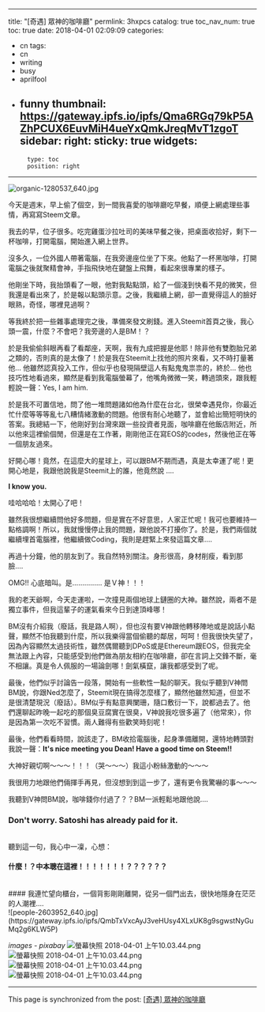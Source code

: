 
---
title: "[奇遇] 眾神的咖啡廳"
permlink: 3hxpcs
catalog: true
toc_nav_num: true
toc: true
date: 2018-04-01 02:09:09
categories:
- cn
tags:
- cn
- writing
- busy
- aprilfool
- funny
thumbnail: https://gateway.ipfs.io/ipfs/Qma6RGq79kP5AZhPCUX6EuvMiH4ueYxQmkJreqMvT1zgoT
sidebar:
    right:
        sticky: true
widgets:
    -
        type: toc
        position: right
---


![organic-1280537_640.jpg](https://gateway.ipfs.io/ipfs/Qma6RGq79kP5AZhPCUX6EuvMiH4ueYxQmkJreqMvT1zgoT)

今天是週末，早上偷了個空，到一間我喜愛的咖啡廳吃早餐，順便上網處理些事情，再寫寫Steem文章。

我去的早，位子很多。吃完雞蛋沙拉吐司的美味早餐之後，把桌面收拾好，剩下一杯咖啡，打開電腦，開始進入網上世界。

沒多久，一位外國人帶著電腦，在我旁邊座位坐了下來。他點了一杯黑咖啡，打開電腦之後就聚精會神，手指飛快地在鍵盤上飛舞，看起來很專業的樣子。

他剛坐下時，我抬頭看了一眼，他對我點點頭，給了一個淺到快看不見的微笑，但我還是看出來了，於是報以點頭示意。之後，我繼續上網，卻一直覺得這人的臉好眼熟，奇怪，哪裡見過啊？

等我終於把一些雜事處理完之後，準備來發文刷錢。進入Steemit首頁之後，我心頭一震，什麼？不會吧？我旁邊的人是BM！？

於是我偷偷斜眼再看了看鄰座，天啊，我有九成把握是他耶！除非他有雙胞胎兄弟之類的，否則真的是太像了！於是我在Steemit上找他的照片來看，又不時打量著他... 他雖然認真投入工作，但似乎也發現隔壁這人有點鬼鬼祟祟的，終於... 他也技巧性地看過來，顯然是看到我電腦螢幕了，他嘴角微微一笑，轉過頭來，跟我輕輕說一聲：Yes, I am him.

於是我不可置信地，問了他一堆問題諸如他為什麼在台北，很榮幸遇見你，你最近忙什麼等等等亂七八糟情緒激動的問題。他很有耐心地聽了，並會給出簡短明快的答案。我總結一下，他剛好到台灣來跟一些投資者見面，咖啡廳在他飯店附近，所以他來這裡偷個閒，但還是在工作著，剛剛他正在寫EOS的codes，然後他正在等一個朋友過來。

好開心哪！竟然，在這麼大的星球上，可以跟BM不期而遇，真是太幸運了呢！更開心地是，我跟他說我是Steemit上的誰，他竟然說 ....

**I know you.**

哇哈哈哈！太開心了吧！

雖然我很想繼續問他好多問題，但是實在不好意思，人家正忙呢！我可也要維持一點格調啊！所以，我就慢慢停止我的問題，跟他說不打擾你了。於是，我們兩個就繼續埋首電腦裡，他繼續做Coding，我則是趕緊上來發這篇文章.... 

再過十分鐘，他的朋友到了。我自然特別關注。身形很高，身材削瘦，看到那臉....

OMG!! 心底暗叫。是............... 是Ｖ神！！！

我的老天爺啊，今天走運啦，一次撞見兩個地球上鏈圈的大神。雖然說，兩者不是獨立事件，但我這輩子的運氣看來今日到達頂峰哪！

BM沒有介紹我（廢話，我是路人啊），但也沒有要V神跟他轉移陣地或是說話小點聲，顯然不怕我聽到什麼，所以我樂得當個偷聽的鄰居，呵呵！但我很快失望了，因為內容顯然太過技術性，雖然偶爾聽到DPoS或是Ethereum跟EOS，但我完全無法跟上內容，只能感受到他們做為朋友相約在咖啡廳，卻在言詞上交鋒不斷，毫不相讓。真是令人佩服的一場論劍哪！劍氣橫竄，讓我都感受到了呢。

最後，他們似乎討論告一段落，開始有一些軟性一點的聊天。我似乎聽到V神問BM說，你跟Ned怎麼了，Steemit現在搞得怎麼樣了，顯然他雖然知道，但並不是很清楚現況（廢話）。BM似乎有點意興闌珊，隨口敷衍一下，說都過去了。他們還聊起昨晚一起吃的那個臭豆腐實在很臭，V神說我吃很多遍了（他常來），你是因為第一次吃不習慣。兩人難得有些歡笑時刻呢！

最後，他們看看時間，說該走了，BM收拾電腦後，起身準備離開，還特地轉頭對我說一聲：**It's nice meeting you Dean! Have a good time on Steem!!** 

 大神好親切啊～～～！！！（哭～～～）我這小粉絲激動的～～～

我很用力地跟他們倆揮手再見，但沒想到到這一步了，還有更令我驚嚇的事～～～

我聽到V神問BM說，咖啡錢你付過了？？BM一派輕鬆地跟他說....

### Don't worry. Satoshi has already paid for it.

<br>聽到這一句，我心中一凜，心想：
<br>
#### 什麼！？中本聰在這裡！！！！！！！？？？？？？
<br>
#### 我連忙望向櫃台，一個背影剛剛離開，從另一個門出去，很快地隱身在茫茫的人潮裡.... 

<br>
![people-2603952_640.jpg](https://gateway.ipfs.io/ipfs/QmbTxVxcAyJ3veHUsy4XLxUK8g9sgwstNyGuMq2g6KLW5P)


*images - pixabay*
![螢幕快照 2018-04-01 上午10.03.44.png](https://gateway.ipfs.io/ipfs/QmTTDLFvex6kHMiUebAkfKfEgXuw39tbd9Zbgsi7SYg1jy)![螢幕快照 2018-04-01 上午10.03.44.png](https://gateway.ipfs.io/ipfs/QmTTDLFvex6kHMiUebAkfKfEgXuw39tbd9Zbgsi7SYg1jy)![螢幕快照 2018-04-01 上午10.03.44.png](https://gateway.ipfs.io/ipfs/QmTTDLFvex6kHMiUebAkfKfEgXuw39tbd9Zbgsi7SYg1jy)![螢幕快照 2018-04-01 上午10.03.44.png](https://gateway.ipfs.io/ipfs/QmTTDLFvex6kHMiUebAkfKfEgXuw39tbd9Zbgsi7SYg1jy)

























- - -

This page is synchronized from the post: [[奇遇] 眾神的咖啡廳](https://steemit.com/@deanliu/3hxpcs)
